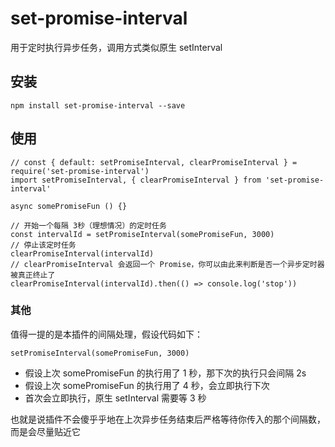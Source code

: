 # set-promise-interval

用于定时执行异步任务，调用方式类似原生 setInterval

## 安装

```
npm install set-promise-interval --save
```

## 使用

```
// const { default: setPromiseInterval, clearPromiseInterval } = require('set-promise-interval')
import setPromiseInterval, { clearPromiseInterval } from 'set-promise-interval'

async somePromiseFun () {}

// 开始一个每隔 3秒（理想情况）的定时任务
const intervalId = setPromiseInterval(somePromiseFun, 3000)
// 停止该定时任务
clearPromiseInterval(intervalId)
// clearPromiseInterval 会返回一个 Promise，你可以由此来判断是否一个异步定时器被真正终止了
clearPromiseInterval(intervalId).then(() => console.log('stop'))
```

### 其他

值得一提的是本插件的间隔处理，假设代码如下：

```
setPromiseInterval(somePromiseFun, 3000)
```

- 假设上次 somePromiseFun 的执行用了 1 秒，那下次的执行只会间隔 2s
- 假设上次 somePromiseFun 的执行用了 4 秒，会立即执行下次
- 首次会立即执行，原生 setInterval 需要等 3 秒

也就是说插件不会傻乎乎地在上次异步任务结束后严格等待你传入的那个间隔数，而是会尽量贴近它
